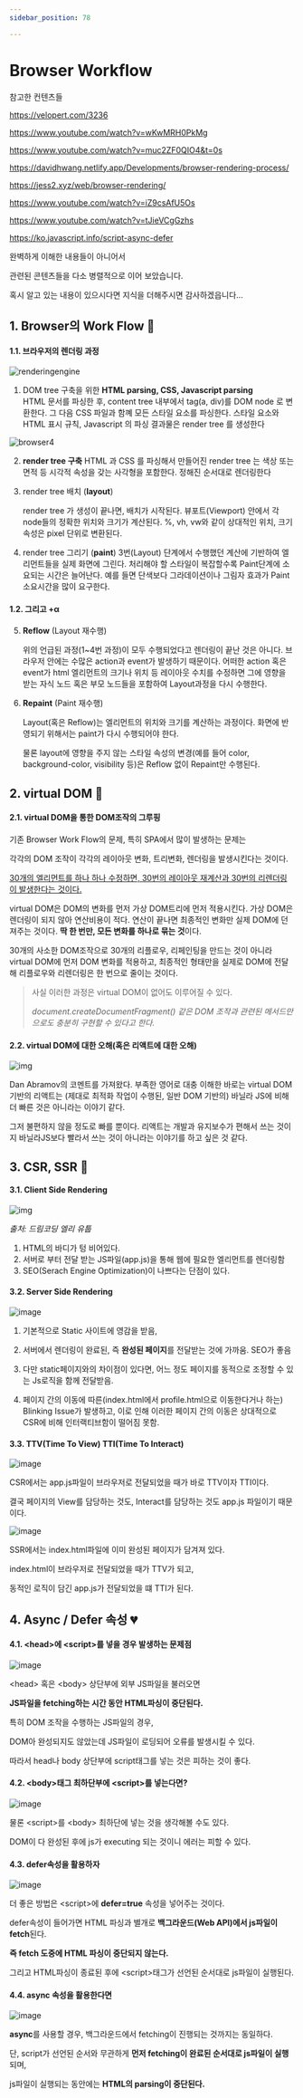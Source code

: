 ```yaml
---
sidebar_position: 78

---
```

# Browser Workflow
참고한 컨텐츠들

https://velopert.com/3236

https://www.youtube.com/watch?v=wKwMRH0PkMg

https://www.youtube.com/watch?v=muc2ZF0QIO4&t=0s

https://davidhwang.netlify.app/Developments/browser-rendering-process/

https://jess2.xyz/web/browser-rendering/

https://www.youtube.com/watch?v=iZ9csAfU5Os

https://www.youtube.com/watch?v=tJieVCgGzhs

https://ko.javascript.info/script-async-defer

완벽하게 이해한 내용들이 아니어서

관련된 콘텐츠들을 다소 병렬적으로 이어 보았습니다.

혹시 알고 있는 내용이 있으시다면 지식을 더해주시면 감사하겠읍니다...





## 1. Browser의 Work Flow 💙

#### 1.1. 브라우저의 렌더링 과정

![renderingengine](https://davidhwang.netlify.app/static/58dd63a5db0e6951536d1f080d54a9a0/b9e4f/renderingengine.png)

1. DOM tree 구축을 위한 **HTML parsing, CSS, Javascript parsing**  
	HTML 문서를 파싱한 후, content tree 내부에서 tag(a, div)를 DOM node 로 변환한다. 그 다음 CSS 파일과 함꼐 모든 스타일 요소를 파싱한다. 스타일 요소와 HTML 표시 규칙, Javascript 의 파싱 결과물은 render tree 를 생성한다

![browser4](https://jess2.xyz/static/0c389301ba794f3ca7b491572d73971d/13e20/browser4.png)

2. **render tree 구축**
HTML 과 CSS 를 파싱해서 만들어진 render tree 는 색상 또는 면적 등 시각적 속성을 갖는 사각형을 포함한다. 정해진 순서대로 렌더링한다

3. render tree 배치  (**layout**)  

   render tree 가 생성이 끝나면, 배치가 시작된다. 뷰포트(Viewport) 안에서 각 node들의 정확한 위치와 크기가 계산된다. %, vh, vw와 같이 상대적인 위치, 크기 속성은 pixel 단위로 변환된다.

4. render tree 그리기 (**paint**)
	3번(Layout) 단계에서 수행했던 계산에 기반하여 엘리먼트들을 실제 화면에 그린다. 처리해야 할 스타일이 복잡할수록 Paint단계에 소요되는 시간은 늘어난다. 예를 들면 단색보다 그라데이션이나 그림자 효과가 Paint 소요시간을 많이 요구한다.
	
	
	
	
	
#### 1.2. 그리고 +α
	
5. **Reflow** (Layout 재수행)

   위의 언급된 과정(1~4번 과정)이 모두 수행되었다고 렌더링이 끝난 것은 아니다. 브라우저 안에는 수많은 action과 event가 발생하기 때문이다. 어떠한 action 혹은 event가 html 엘리먼트의 크기나 위치 등 레이아웃 수치를 수정하면 그에 영향을 받는 자식 노드 혹은 부모 노드들을 포함하여 Layout과정을 다시 수행한다.

6. **Repaint** (Paint 재수행)

   Layout(혹은 Reflow)는 엘리먼트의 위치와 크기를 계산하는 과정이다. 화면에 반영되기 위해서는 paint가 다시 수행되어야 한다.

   물론 layout에 영향을 주지 않는 스타일 속성의 변경(예를 들어 color, background-color, visibility 등)은 Reflow 없이 Repaint만 수행된다.



## 2. virtual DOM 💛

 ####  2.1. virtual DOM을 통한 DOM조작의 그루핑

기존 Browser Work Flow의 문제, 특히 SPA에서 많이 발생하는 문제는 

각각의 DOM 조작이 각각의 레이아웃 변화, 트리변화, 렌더링을 발생시킨다는 것이다.

<u>30개의 엘리먼트를 하나 하나 수정하면, 30번의 레이아웃 재계산과 30번의 리렌더링이 발생한다는 것이다.</u>

virtual DOM은 DOM의 변화를 먼저 가상 DOM트리에 먼저 적용시킨다. 가상 DOM은 렌더링이 되지 않아 연산비용이 적다. 연산이 끝나면 최종적인 변화만 실제 DOM에 던져주는 것이다. **딱 한 번만, 모든 변화를 하나로 묶는 것**이다.

30개의 사소한 DOM조작으로 30개의 리플로우, 리페인팅을 만드는 것이 아니라 virtual DOM에 먼저 DOM 변화를 적용하고, 최종적인 형태만을 실제로 DOM에 전달해 리플로우와 리렌더링은 한 번으로 줄이는 것이다.



> 사실 이러한 과정은 virtual DOM이 없어도 이루어질 수 있다. 
>
> *document.createDocumentFragment() 같은 DOM 조작과 관련된 메서드만으로도 충분히 구현할 수 있다고 한다.*





#### 2.2. virtual DOM에 대한 오해(혹은 리액트에 대한 오해)

![img](https://velopert.com/wp-content/uploads/2017/03/%E1%84%89%E1%85%B3%E1%84%8F%E1%85%B3%E1%84%85%E1%85%B5%E1%86%AB%E1%84%89%E1%85%A3%E1%86%BA-2017-03-25-%E1%84%8B%E1%85%A9%E1%84%8C%E1%85%A5%E1%86%AB-12.45.56.png)

Dan Abramov의 코멘트를 가져왔다. 부족한 영어로 대충 이해한 바로는 virtual DOM기반의 리액트는 (제대로 최적화 작업이 수행된, 일반 DOM 기반의) 바닐라 JS에 비해 더 빠른 것은 아니라는 이야기 같다.

그저 불편하지 않을 정도로 빠를 뿐이다. 리액트는 개발과 유지보수가 편해서 쓰는 것이지 바닐라JS보다 빨라서 쓰는 것이 아니라는 이야기를 하고 싶은 것 같다.



## 3. CSR, SSR 🧡



#### 3.1. Client Side Rendering

![img](https://user-images.githubusercontent.com/75282888/116494586-0da32800-a8dc-11eb-989e-8af19c9c9aec.png)

*출처: 드림코딩 엘리 유툽*



1. HTML의 바디가 텅 비어있다.
2. 서버로 부터 전달 받는 JS파일(app.js)을 통해 웹에 필요한 엘리먼트를 렌더링함 
3. SEO(Serach Engine Optimization)이 나쁘다는 단점이 있다.



#### 3.2. Server Side Rendering

![image](https://user-images.githubusercontent.com/75282888/116495744-81463480-a8de-11eb-8953-cb42a5379da3.png)

1. 기본적으로 Static 사이트에 영감을 받음,

2. 서버에서 렌더링이 완료된, 즉 **완성된 페이지**를 전달받는 것에 가까움. SEO가 좋음
3. 다만 static페이지와의 차이점이 있다면, 어느 정도 페이지를 동적으로 조정할 수 있는 Js로직을 함께 전달받음.
4. 페이지 간의 이동에 따른(index.html에서 profile.html으로 이동한다거나 하는) Blinking Issue가 발생하고, 이로 인해 이러한 페이지 간의 이동은 상대적으로 CSR에 비해 인터랙티브함이 떨어짐 못함.



#### 3.3. TTV(Time To View) TTI(Time To Interact)

 ![image](https://user-images.githubusercontent.com/75282888/116496080-2cef8480-a8df-11eb-9038-f90cdc9a188f.png)

CSR에서는 app.js파일이 브라우저로 전달되었을 때가 바로 TTV이자 TTI이다.

결국 페이지의 View를 담당하는 것도, Interact를 담당하는 것도 app.js 파일이기 때문이다.

![image](https://user-images.githubusercontent.com/75282888/116496222-85bf1d00-a8df-11eb-8463-61169ed6790b.png)

SSR에서는 index.html파일에 이미 완성된 페이지가 담겨져 있다.

index.html이 브라우저로 전달되었을 때가 TTV가 되고,

동적인 로직이 담긴 app.js가 전달되었을 떄 TTI가 된다.





## 4. Async / Defer 속성 💔 

#### 4.1. \<head\>에 \<script\>를 넣을 경우 발생하는 문제점

![image](https://user-images.githubusercontent.com/75282888/116502887-b27b3080-a8ef-11eb-97ae-7f39162f8322.png)

\<head\> 혹은 \<body\> 상단부에 외부 JS파일을 불러오면

**JS파일을 fetching하는 시간 동안 HTML파싱이 중단된다.**

특히 DOM 조작을 수행하는 JS파일의 경우,

DOM아 완성되지도 않았는데 JS파일이 로딩되어 오류를 발생시킬 수 있다.

따라서 head나 body 상단부에 script태그를 넣는 것은 피하는 것이 좋다.





#### 4.2. \<body\>태그 최하단부에 \<script\>를 넣는다면?

![image](https://user-images.githubusercontent.com/75282888/116502910-c0c94c80-a8ef-11eb-99df-6bbe2d1d9017.png)

물론 \<script\>를 \<body\> 최하단에 넣는 것을 생각해볼 수도 있다.

DOM이 다 완성된 후에 js가 executing 되는 것이니 에러는 피할 수 있다.





#### 4.3. defer속성을 활용하자

![image](https://user-images.githubusercontent.com/75282888/116503171-61b80780-a8f0-11eb-8d2e-c0056f4a3270.png)

더 좋은 방법은 \<script\>에 **defer=true** 속성을 넣어주는 것이다.

defer속성이 들어가면 HTML 파싱과 별개로 **백그라운드(Web API)에서 js파일이 fetch**된다.

**즉 fetch 도중에 HTML 파싱이 중단되지 않는다.**

그리고 HTML파싱이 종료된 후에  \<script\>태그가 선언된 순서대로 js파일이 실행된다.



#### 4.4. async 속성을 활용한다면

![image](https://user-images.githubusercontent.com/75282888/116503128-48af5680-a8f0-11eb-8f17-2f1d067c239d.png)

**async**를 사용할 경우, 백그라운드에서 fetching이 진행되는 것까지는 동일하다.

단, script가 선언된 순서와 무관하게 **먼저 fetching이 완료된 순서대로 js파일이 실행**되며, 

js파일이 실행되는 동안에는 **HTML의 parsing이 중단된다.**

